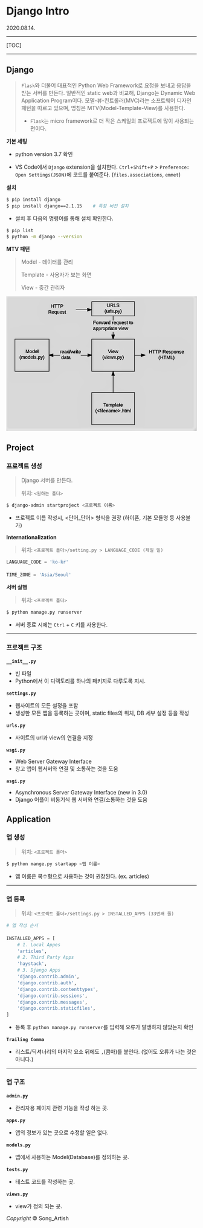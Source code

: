 # Django Intro

2020.08.14.



*****

[TOC]

*****



## Django

> `Flask`와 더불어 대표적인 Python Web Framework로 요청을 보내고 응답을 받는 서버를 만든다. 일반적인 static web과 비교해, Django는 Dynamic Web Application Program이다. 모델-뷰-컨트롤러(MVC)라는 소프트웨어 디자인 패턴을 따르고 있으며, 명칭은 MTV(Model-Template-View)를 사용한다.
>
> - `Flask`는 micro framework로 더 작은 스케일의 프로젝트에 많이 사용되는 편이다.

**기본 세팅**

- python version 3.7 확인

- VS Code에서 `Django` extension을 설치한다.
  `Ctrl`+`Shift`+`P` > `Preference: Open Settings(JSON)`에 코드를 붙여준다. (`files.associations`, `emmet`)

**설치**

```bash
$ pip install django
$ pip install django==2.1.15	# 특정 버전 설치
```

- 설치 후 다음의 명령어를 통해 설치 확인한다.

```bash
$ pip list
$ python -m django --version
```

**MTV 패턴**

> Model - 데이터를 관리
>
> Template - 사용자가 보는 화면
>
> View - 중간 관리자

![MTV 패턴](img\django_how.png)



## Project

### 프로젝트 생성

> Django 서버를 만든다.
>
> 위치: `<원하는 폴더>`

```bash
$ django-admin startproject <프로젝트 이름>
```

- 프로젝트 이름 작성시, <단어_단어> 형식을 권장 (하이픈, 기본 모듈명 등 사용불가)

**Internationalization**

> 위치: `<프로젝트 폴더>/setting.py > LANGUAGE_CODE (제일 밑)`

```python
LANGUAGE_CODE = 'ko-kr'

TIME_ZONE = 'Asia/Seoul'
```

**서버 실행**

> 위치: `<프로젝트 폴더>`

```bash
$ python manage.py runserver
```

- 서버 종료 시에는 `Ctrl` + `C` 키를 사용한다.

---

### 프로젝트 구조

**`__init__.py`**

- 빈 파일
- Python에서 이 디렉토리를 하나의 패키지로 다루도록 지시.

**`settings.py`**

- 웹사이트의 모든 설정을 포함
- 생성한 모든 앱을 등록하는 곳이며, static files의 위치, DB 세부 설정 등을 작성

**`urls.py`**

- 사이트의 url과 view의 연결을 지정

**`wsgi.py`**

- Web Server Gateway Interface
- 창고 앱이 웹서버와 연결 및 소통하는 것을 도움

**`asgi.py`**

- Asynchronous Server Gateway Interface (new in 3.0)
- Django 어플이 비동기식 웹 서버와 연결/소통하는 것을 도움



## Application

### 앱 생성

> 위치: `<프로젝트 폴더>`

```bash
$ python mange.py startapp <앱 이름>
```

- 앱 이름은 복수형으로 사용하는 것이 권장된다. (ex. articles)

---

### 앱 등록

> 위치: `<프로젝트 폴더>/settings.py > INSTALLED_APPS (33번째 줄)`

```python
# 앱 작성 순서

INSTALLED_APPS = [
    # 1. Local Appes
    'articles',
    # 2. Third Party Apps
    'haystack',
    # 3. Django Apps
    'django.contrib.admin',
    'django.contrib.auth',
    'django.contrib.contenttypes',
    'django.contrib.sessions',
    'django.contrib.messages',
    'django.contrib.staticfiles',
]
```

- 등록 후 `python manage.py runserver`를 입력해 오류가 발생하지 않았는지 확인

**`Trailing Comma`**

- 리스트/딕셔너리의 마지막 요소 뒤에도 `,`(콤마)를 붙인다. (없어도 오류가 나는 것은 아니다.)

---

### 앱 구조

**`admin.py`**

- 관리자용 페이지 관련 기능을 작성 하는 곳.

**`apps.py`**

- 앱의 정보가 있는 곳으로 수정할 일은 없다.

**`models.py`**

- 앱에서 사용하는 Model(Database)를 정의하는 곳.

**`tests.py`**

- 테스트 코드를 작성하는 곳.

**`views.py`**

- view가 정의 되는 곳. 



*Copyright* © Song_Artish

